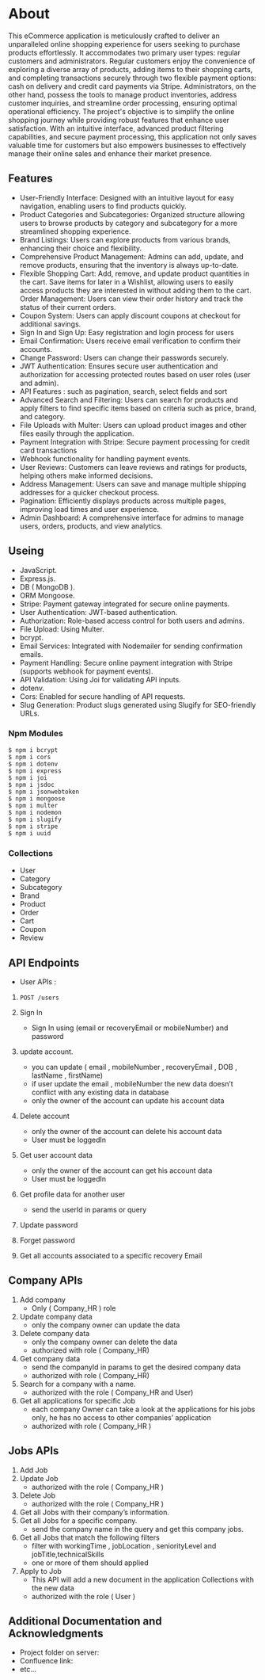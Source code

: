 # About 

This eCommerce application is meticulously crafted to deliver an unparalleled online shopping experience for users seeking to purchase products effortlessly. It accommodates two primary user types: regular customers and administrators. Regular customers enjoy the convenience of exploring a diverse array of products, adding items to their shopping carts, and completing transactions securely through two flexible payment options: cash on delivery and credit card payments via Stripe. Administrators, on the other hand, possess the tools to manage product inventories, address customer inquiries, and streamline order processing, ensuring optimal operational efficiency.
The project's objective is to simplify the online shopping journey while providing robust features that enhance user satisfaction. With an intuitive interface, advanced product filtering capabilities, and secure payment processing, this application not only saves valuable time for customers but also empowers businesses to effectively manage their online sales and enhance their market presence.


## Features

 * User-Friendly Interface: Designed with an intuitive layout for easy navigation, enabling users to find products quickly.
 * Product Categories and Subcategories: Organized structure allowing users to browse products by category and subcategory for a more streamlined shopping experience.
 * Brand Listings: Users can explore products from various brands, enhancing their choice and flexibility.
 * Comprehensive Product Management: Admins can add, update, and remove products, ensuring that the inventory is always up-to-date.
 * Flexible Shopping Cart: Add, remove, and update product quantities in the cart.
   Save items for later in a Wishlist, allowing users to easily access products they are interested in without adding them to the cart.
   Order Management: Users can view their order history and track the status of their current orders.
 * Coupon System: Users can apply discount coupons at checkout for additional savings.
 * Sign In and Sign Up: Easy registration and login process for users
 * Email Confirmation: Users receive email verification to confirm their accounts.
 * Change Password: Users can change their passwords securely.
 * JWT Authentication: Ensures secure user authentication and authorization for accessing protected routes based on user roles (user and admin).
 * API Features : such as pagination, search, select fields and sort
 * Advanced Search and Filtering: Users can search for products and apply filters to find specific items based on criteria such as price, brand, and category.
 * File Uploads with Multer: Users can upload product images and other files easily through the application.
 * Payment Integration with Stripe: Secure payment processing for credit card transactions
 * Webhook functionality for handling payment events.
 * User Reviews: Customers can leave reviews and ratings for products, helping others make informed decisions.
 * Address Management: Users can save and manage multiple shipping addresses for a quicker checkout process.
 * Pagination: Efficiently displays products across multiple pages, improving load times and user experience.
 * Admin Dashboard: A comprehensive interface for admins to manage users, orders, products, and view analytics.

 
## Useing  

 * JavaScript.
 * Express.js.
 * DB ( MongoDB ).
 * ORM Mongoose.
 * Stripe: Payment gateway integrated for secure online payments.
 * User Authentication: JWT-based authentication.
 * Authorization: Role-based access control for both users and admins.
 * File Upload: Using Multer.
 * bcrypt.
 * Email Services: Integrated with Nodemailer for sending confirmation emails.
 * Payment Handling: Secure online payment integration with Stripe (supports webhook for payment events).
 * API Validation: Using Joi for validating API inputs.
 * dotenv.
 * Cors: Enabled for secure handling of API requests.
 * Slug Generation: Product slugs generated using Slugify for SEO-friendly URLs.







### Npm Modules 

```
$ npm i bcrypt
$ npm i cors
$ npm i dotenv
$ npm i express
$ npm i joi
$ npm i jsdoc
$ npm i jsonwebtoken
$ npm i mongoose
$ npm i multer
$ npm i nodemon
$ npm i slugify
$ npm i stripe
$ npm i uuid
```

### Collections

* User
* Category
* Subcategory
* Brand
* Product
* Order
* Cart
* Coupon
* Review

## API Endpoints
* User APIs : 

1. `POST /users`


2. Sign In
    - Sign In using  (email or recoveryEmail or mobileNumber)  and password
3. update account.
    - you can update ( email , mobileNumber , recoveryEmail , DOB , lastName , firstName)
    - if user update the email , mobileNumber the new data doesn’t conflict with any existing data in database
    - only the owner of the account can update his account data
4. Delete account
    - only the owner of the account can delete his account data
    - User must be loggedIn
5. Get user account data 
    - only the owner of the account can get his account data
    - User must be loggedIn
6. Get profile data for another user 
    - send the userId in params or query
7. Update password 
8. Forget password 
9. Get all accounts associated to a specific recovery Email

## Company APIs

1. Add company 
    - Only ( Company_HR ) role
2. Update company data
    - only the company owner can update the data
3. Delete company data
    - only the company owner can delete the data
    -  authorized with role ( Company_HR)
4. Get company data 
    - send the companyId in params to get the desired company data
    - authorized with role ( Company_HR)
5. Search for a company with a name. 
    - authorized with the role ( Company_HR and User)
6. Get all applications for specific Job
    - each company Owner can take a look at the applications for his jobs only, he has no access to other companies’ application
    - authorized with role (  Company_HR )


## Jobs APIs

1. Add Job 
2. Update Job
    - authorized with the role ( Company_HR )
3. Delete Job
    - authorized with the role ( Company_HR )
4. Get all Jobs with their company’s information.
5. Get all Jobs for a specific company.
    - send the company name in the query and get this company jobs.
6. Get all Jobs that match the following filters 
    - filter with workingTime , jobLocation , seniorityLevel and jobTitle,technicalSkills
    - one or more of them should applied   
7. Apply to Job
    - This API will add a new document in the application Collections with the new data
    - authorized with the role ( User )


## Additional Documentation and Acknowledgments

* Project folder on server:
* Confluence link:
* etc...
